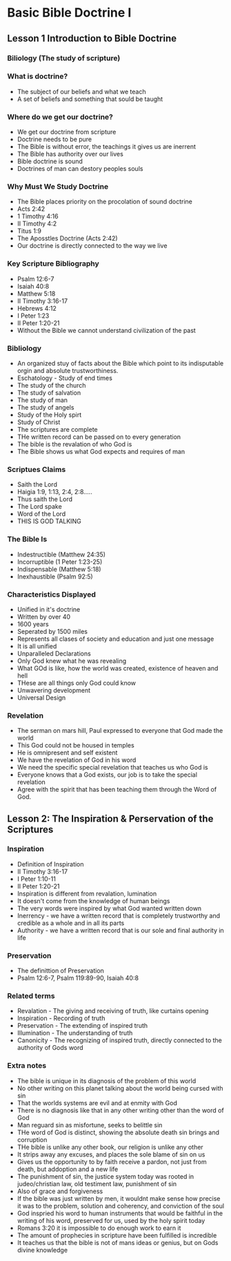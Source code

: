 # Basic Bible Doctrine I

## Lesson 1 Introduction to Bible Doctrine

### Biliology (The study of scripture)
### What is doctrine?
- The subject of our beliefs and what we teach
- A set of beliefs and something that sould be taught

### Where do we get our doctrine?
- We get our doctrine from scripture
- Doctrine needs to be pure
- The Bible is without error, the teachings it gives us are inerrent
- The Bible has authority over our lives
- Bible doctrine is sound
- Doctrines of man can destory peoples souls

### Why Must We Study Doctrine
- The Bible places priority on the procolation of sound doctrine
- Acts 2:42
- 1 Timothy 4:16
- II Timothy 4:2
- Titus 1:9
- The Aposstles Doctrine (Acts 2:42)
- Our doctrine is directly connected to the way we live

### Key Scripture Bibliography
- Psalm 12:6-7
- Isaiah 40:8
- Matthew 5:18
- II Timothy 3:16-17
- Hebrews 4:12
- I Peter 1:23
- II Peter 1:20-21
- Without the Bible we cannot understand civilization of the past

### Bibliology
- An organized stuy of facts about the Bible which point to its indisputable orgin and absolute trustworthiness.
- Eschatology - Study of end times
- The study of the church
- The study of salvation
- The study of man
- The study of angels
- Study of the Holy spirt
- Study of Christ
- The scriptures are complete
- THe written record can be passed on to every generation
- The bible is the revalation of who God is
- The Bible shows us what God expects and requires of man


### Scriptues Claims
- Saith the Lord
- Haigia 1:9, 1:13, 2:4, 2:8.....
- Thus saith the Lord
- The Lord spake
- Word of the Lord
- THIS IS GOD TALKING

### The Bible Is
- Indestructible (Matthew 24:35)
- Incorruptible (1 Peter 1:23-25)
- Indispensable (Matthew 5:18)
- Inexhaustible (Psalm 92:5)

### Characteristics Displayed
- Unified in it's doctrine
- Written by over 40
- 1600 years
- Seperated by 1500 miles
- Represents all clases of society and education and just one message
- It is all unified
- Unparalleled Declarations
- Only God knew what he was revealing
- What GOd is like, how the world was created, existence of heaven and hell
- THese are all things only God could know
- Unwavering development
- Universal Design

### Revelation
- The serman on mars hill, Paul expressed to everyone that God made the world
- This God could not be housed in temples
- He is omnipresent and self existent
- We have the revelation of God in his word
- We need the specific special revelation that teaches us who God is
- Everyone knows that a God exists, our job is to take the special revelation
- Agree with the spirit that has been teaching them through the Word of God.

## Lesson 2: The Inspiration & Perservation of the Scriptures
### Inspiration
- Definition of Inspiration
- II Timothy 3:16-17
- I Peter 1:10-11
- II Peter 1:20-21
- Inspiration is different from revalation, lumination
- It doesn't come from the knowledge of human beings
- The very words were inspired by what God wanted written down
- Inerrency - we have a written record that is completely trustworthy and credible as a whole and in all its parts
- Authority - we have a written record that is our sole and final authority in life

### Preservation
- The definittion of Preservation
- Psalm 12:6-7, Psalm 119:89-90, Isaiah 40:8

### Related terms
- Revalation - The giving and receiving of truth, like curtains opening
- Inspiration - Recording of truth
- Preservation - The extending of inspired truth
- Illumination - The understanding of truth
- Canonicity - The recognizing of inspired truth, directly connected to the authority of Gods word

### Extra notes
- The bible is unique in its diagnosis of the problem of this world
- No other writing on this planet talking about the world being cursed with sin
- That the worlds systems are evil and at enmity with God
- There is no diagnosis like that in any other writing other than the word of God
- Man reguard sin as misfortune, seeks to belittle sin
- THe word of God is distinct, showing the absolute death sin brings and corruption
- THe bible is unlike any other book, our religion is unlike any other
- It strips away any excuses, and places the sole blame of sin on us
- Gives us the opportunity to by faith receive a pardon, not just from death, but addoption and a new life
- The punishment of sin, the justice system today was rooted in judeo/christian law, old testiment law, punishment of sin
- Also of grace and forgiveness
- If the bible was just written by men, it wouldnt make sense how precise it was to the problem, solution and coherency, and conviction of the soul
- God inspried his word to human instruments that would be faithful in the writing of his word, preserved for us, used by the holy spirit today
- Romans 3:20 it is impossible to do enough work to earn it
- The amount of prophecies in scripture have been fulfilled is incredible
- It teaches us that the bible is not of mans ideas or genius, but on Gods divine knowledge
